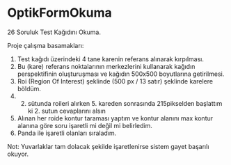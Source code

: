 # OptikFormOkuma
26 Soruluk Test Kağıdını Okuma.

Proje çalışma basamakları:
1. Test kağıdı üzerindeki 4 tane karenin referans alınarak kırpılması.
2. Bu (kare) referans noktalarının merkezlerini kullanarak kağıdın perspektifinin oluşturuşması ve kağıdın 500x500 boyutlarına getirilmesi.
3. Roi (Region Of Interest) şeklinde (500 px / 13 satır) şeklinde karelere böldüm. 
4. 2. sütunda roileri alırken 5. kareden sonrasında 215pikselden başlattım ki 2. sutun cevaplarını alsın
5. Alınan her roide kontur taraması yaptım ve kontur alanını max kontur alanına göre soru işaretli mi değil mi belirledim.
6. Panda ile işaretli olanları sıraladım.

Not: Yuvarlaklar tam dolacak şekilde işaretlenirse sistem gayet başarılı okuyor.


